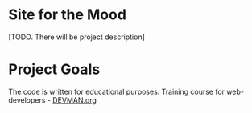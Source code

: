 # Site for the Mood

[TODO. There will be project description]

# Project Goals

The code is written for educational purposes. Training course for web-developers - [DEVMAN.org](https://devman.org)
